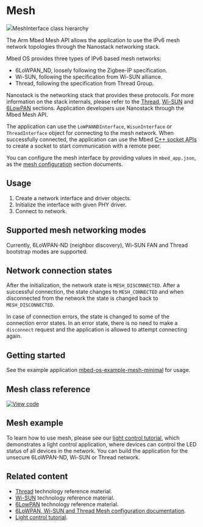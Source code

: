<h1 id="mesh-api">Mesh</h1>

<span class="images">![](https://os.mbed.com/docs/development/mbed-os-api-doxy/class_mesh_interface.png)<span>MeshInterface class hierarchy</span></span>

The Arm Mbed Mesh API allows the application to use the IPv6 mesh network topologies through the Nanostack networking stack.

Mbed OS provides three types of IPv6 based mesh networks:

- 6LoWPAN_ND, loosely following the Zigbee-IP specification.
- Wi-SUN, following the specification from Wi-SUN alliance.
- Thread, following the specification from Thread Group.

Nanostack is the networking stack that provides these protocols. For more information on the stack internals, please refer to the [Thread](../reference/thread-tech.html), [Wi-SUN](../reference/wisun-tech.html) and [6LowPAN](../reference/mesh-tech.html) sections. Application developers use Nanostack through the Mbed Mesh API.

The application can use the `LoWPANNDInterface`, `WisunInterface` or `ThreadInterface` object for connecting to the mesh network. When successfully connected, the application can use the Mbed [C++ socket APIs](network-socket.html) to create a socket to start communication with a remote peer.

You can configure the mesh interface by providing values in `mbed_app.json`, as the [mesh configuration](../reference/configuration-mesh.html) section documents.

## Usage

1. Create a network interface and driver objects.
1. Initialize the interface with given PHY driver.
1. Connect to network.

## Supported mesh networking modes

Currently, 6LoWPAN-ND (neighbor discovery), Wi-SUN FAN and Thread bootstrap modes are supported.

## Network connection states

After the initialization, the network state is `MESH_DISCONNECTED`. After a successful connection, the state changes to `MESH_CONNECTED` and when disconnected from the network the state is changed back to `MESH_DISCONNECTED`.

In case of connection errors, the state is changed to some of the connection error states. In an error state, there is no need to make a `disconnect` request and the application is allowed to attempt connecting again.

## Getting started

See the example application [mbed-os-example-mesh-minimal](https://github.com/ARMmbed/mbed-os-example-mesh-minimal) for usage.

## Mesh class reference

[![View code](https://www.mbed.com/embed/?type=library)](https://os.mbed.com/docs/development/mbed-os-api-doxy/class_mesh_interface.html)

## Mesh example

To learn how to use mesh, please see our [light control tutorial](../tutorials/light-control.html), which demonstrates a light control application, where devices can control the LED status of all devices in the network. You can build the application for the unsecure 6LoWPAN-ND, Wi-SUN or Thread network.

## Related content

- [Thread](../reference/thread-tech.html) technology reference material.
- [Wi-SUN](../reference/wisun-tech.html) technology reference material.
- [6LowPAN](../reference/mesh-tech.html) technology reference material.
- [6LoWPAN, Wi-SUN and Thread Mesh configuration documentation](../reference/configuration-mesh.html).
- [Light control tutorial](../tutorials/light-control.html).
